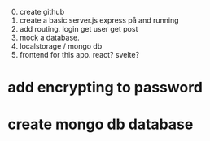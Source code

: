 0. create github
1. create a basic server.js express på and running
2. add routing.
    login get
    user get post
3. mock a database.
4. localstorage / mongo db
5. frontend for this app. react? svelte?

# add encrypting to password
# create mongo db database